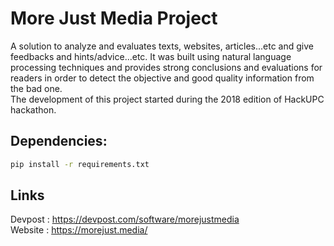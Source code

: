 # More Just Media Project 

A solution to analyze and evaluates texts, websites, articles...etc and give feedbacks and hints/advice...etc. It was built using natural language processing techniques and provides strong conclusions and evaluations for readers in order to detect the objective and good quality information from the bad one.<br>
The development of this project started during the 2018 edition of HackUPC hackathon.<br>

## Dependencies:

``` bash
pip install -r requirements.txt
```

## Links
Devpost : https://devpost.com/software/morejustmedia <br>
Website : https://morejust.media/ <br>
